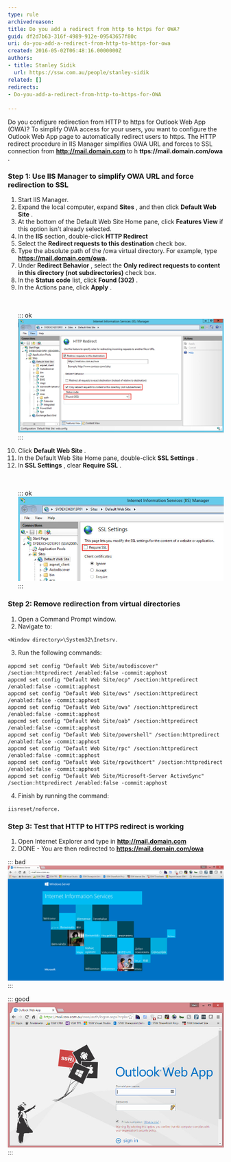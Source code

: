```yaml
---
type: rule
archivedreason: 
title: Do you add a redirect from http to https for OWA?
guid: df2d7b63-316f-4989-912e-09543657f80c
uri: do-you-add-a-redirect-from-http-to-https-for-owa
created: 2016-05-02T06:48:16.0000000Z
authors:
- title: Stanley Sidik
  url: https://ssw.com.au/people/stanley-sidik
related: []
redirects:
- Do-you-add-a-redirect-from-http-to-https-for-OWA

---
```


Do you configure redirection from HTTP to https for Outlook Web App (OWA)? To simplify OWA access for your users, you want to configure the Outlook Web App page to automatically redirect users to https. The HTTP redirect procedure in IIS Manager simplifies OWA URL and forces to SSL connection from  **http://mail.domain.com** to h **ttps://mail.domain.com/owa** .

<!--endintro-->

### Step 1: Use IIS Manager to simplify OWA URL and force redirection to SSL

1. Start IIS Manager.
2. Expand the local computer, expand  **Sites** , and then click  **Default Web Site** .
3. At the bottom of the Default Web Site Home pane, click  **Features View** if this option isn't already selected.
4. In the  **IIS** section, double-click  **HTTP Redirect**
5. Select the  **Redirect requests to this destination** check box.
6. Type the absolute path of the /owa virtual directory. For example, type  **https://mail.domain.com/owa.**
7. Under  **Redirect Behavior** , select the  **Only redirect requests to content in this directory (not subdirectories)** check box.
8. In the  **Status code** list, click  **Found (302)** .
9. In the Actions pane, click  **Apply** . <dl class="image"><br><br>::: ok  <br>![](OWARedirect.jpg)  <br>:::<br></dl>
10. Click  **Default Web Site** .
11. In the Default Web Site Home pane, double-click  **SSL Settings** .
12. In  **SSL Settings** , clear  **Require SSL** . <dl class="image"><br><br>::: ok  <br>![](OWARedirect2.jpg)  <br>:::<br></dl>


### Step 2: Remove redirection from virtual directories

1. Open a Command Prompt window.
2. Navigate to:


```
<Window directory>\System32\Inetsrv.
```
3. Run the following commands:


```
appcmd set config "Default Web Site/autodiscover" /section:httpredirect /enabled:false -commit:apphost 
appcmd set config "Default Web Site/ecp" /section:httpredirect /enabled:false -commit:apphost
appcmd set config "Default Web Site/ews" /section:httpredirect /enabled:false -commit:apphost
appcmd set config "Default Web Site/owa" /section:httpredirect /enabled:false -commit:apphost
appcmd set config "Default Web Site/oab" /section:httpredirect /enabled:false -commit:apphost
appcmd set config "Default Web Site/powershell" /section:httpredirect /enabled:false -commit:apphost
appcmd set config "Default Web Site/rpc" /section:httpredirect /enabled:false -commit:apphost
appcmd set config "Default Web Site/rpcwithcert" /section:httpredirect /enabled:false -commit:apphost
appcmd set config "Default Web Site/Microsoft-Server ActiveSync" /section:httpredirect /enabled:false -commit:apphost
```
4. Finish by running the command:


```
iisreset/noforce.
```


### Step 3: Test that HTTP to HTTPS redirect is working

1. Open Internet Explorer and type in  **http://mail.domain.com**
2. DONE - You are then redirected to  **https://mail.domain.com/owa**



::: bad  
![Figure: Bad Example, no redirect in place for OWA](iisnoredirect.jpg)  
:::


::: good  
![Figure: Good Example, redirect from HTTP to https for OWA](iisredirect.jpg)  
:::
